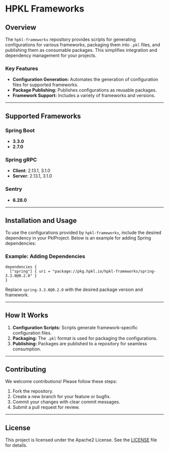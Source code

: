 # HPKL Frameworks

## Overview

The `hpkl-frameworks` repository provides scripts for generating configurations for various frameworks, packaging them into `.pkl` files, and publishing them as consumable packages. This simplifies integration and dependency management for your projects.

### Key Features
- **Configuration Generation:** Automates the generation of configuration files for supported frameworks.
- **Package Publishing:** Publishes configurations as reusable packages.
- **Framework Support:** Includes a variety of frameworks and versions.

---

## Supported Frameworks

### Spring Boot
- **3.3.0**
- **2.7.0**

### Spring gRPC
- **Client**: 2.13.1, 3.1.0
- **Server**: 2.13.1, 3.1.0

### Sentry
- **6.28.0**

---

## Installation and Usage

To use the configurations provided by `hpkl-frameworks`, include the desired dependency in your PklProject. Below is an example for adding Spring dependencies:

### Example: Adding Dependencies
```pkl
dependencies {
  ["spring"] { uri = "package://pkg.hpkl.io/hpkl-frameworks/spring-3.3.0@0.2.0" }
}
```

Replace `spring-3.3.0@0.2.0` with the desired package version and framework.

---

## How It Works

1. **Configuration Scripts:** Scripts generate framework-specific configuration files.
2. **Packaging:** The `.pkl` format is used for packaging the configurations.
3. **Publishing:** Packages are published to a repository for seamless consumption.

---

## Contributing
We welcome contributions! Please follow these steps:

1. Fork the repository.
2. Create a new branch for your feature or bugfix.
3. Commit your changes with clear commit messages.
4. Submit a pull request for review.

---

## License
This project is licensed under the Apache2 License. See the [LICENSE](LICENSE) file for details.
